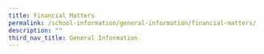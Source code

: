 ```yaml
---
title: Financial Matters
permalink: /school-information/general-information/financial-matters/
description: ""
third_nav_title: General Information
---
```

